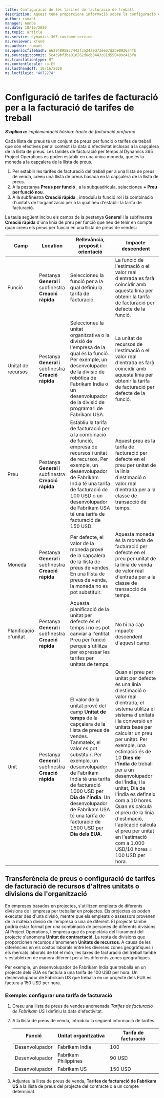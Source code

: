 ```yaml
---
title: Configuració de les tarifes de facturació de treball
description: Aquest tema proporciona informació sobre la configuració de tarifes de facturació de treball al Project Operations.
author: rumant
manager: Annbe
ms.date: 10/16/2020
ms.topic: article
ms.service: dynamics-365-customerservice
ms.reviewer: kfend
ms.author: rumant
ms.openlocfilehash: e6294895857442f3a24a9d73ee07d2b90926a4fb
ms.sourcegitcommit: 5c4c9bf3ba018562d6cb3443c01d550489c415fa
ms.translationtype: HT
ms.contentlocale: ca-ES
ms.lasthandoff: 10/16/2020
ms.locfileid: "4072274"
---
```

# <a name="setting-up-bill-rates-for-labor-rate-billing"></a>Configuració de tarifes de facturació per a la facturació de tarifes de treball 

_**S'aplica a:** implementació bàsica: tracte de facturació proforma_

Cada llista de preus té un conjunt de preus per funció o tarifes de treball que són efectives per al context i la data d'efectivitat inclosos a la capçalera de la llista de preus. Les tarides de facturació per temps al Dynamics 365 Project Operations es poden establir en una única moneda, que és la moneda a la capçalera de la llista de preus.

1. Per establir les tarifes de facturació del treball per a una llista de preus de venda, creeu una llista de preus basada en la capçalera de la llista de preus. 
2. A la pestanya **Preus per funció** , a la subquadrícula, seleccioneu **+ Preu per funció nou**. 
3. A la subfinestra **Creació ràpida** , introduïu la funció rol i la combinació d'unitats de l'organització per a la qual heu d'establir la tarifa de facturació.

  La taula següent inclou els camps de la pestanya **General** i la subfinestra **Creació ràpida** d'una línia de preu per funció que heu de tenir en compte quan creeu els preus per funció en una llista de preus de vendes:

  | Camp | Location | Rellevància, propòsit i orientació | Impacte descendent |
  | --- | --- | --- | --- |
  | Funció | Pestanya **General** i subfinestra **Creació ràpida** | Seleccioneu la funció per a la qual definiu la tarifa de facturació. | La funció de l'estimació o el valor real d'entrada es farà coincidir amb aquesta línia per obtenir la tarifa de facturació per defecte de la funció. |
  | Unitat de recursos | Pestanya **General** i subfinestra **Creació ràpida** | Seleccioneu la unitat organitzativa o la divisió de l'empresa de la qual és la funció. Per exemple, un desenvolupador de la divisió de robòtica de Fabrikam India o un desenvolupador de la divisió de programari de Fabrikam USA. | La unitat de recursos de l'estimació o el valor real d'entrada es farà coincidir amb aquesta línia per obtenir la tarifa de facturació per defecte de la funció. |
  | Preu | Pestanya **General** i subfinestra **Creació ràpida** | Establiu la tarifa de facturació per a la combinació de funció, empresa de recursos i unitat de recursos. Per exemple, un desenvolupador de Fabrikam India té una tarifa de facturació de 100 USD o un desenvolupador de Fabrikam USA té una tarifa de facturació de 150 USD. | Aquest preu és la tarifa de facturació per defecte en el preu per unitat de la línia d'estimació o valor real d'entrada per a la classe de transacció de temps. |
  | Moneda | Pestanya **General** i subfinestra **Creació ràpida**| Per defecte, el valor de la moneda prové de la capçalera de la llista de preus de vendes. En una llista de preus de venda, la moneda no es pot substituir. | Aquesta moneda és la moneda de facturació per defecte en el preu per unitat de la línia de venda de valor real d'entrada per a la classe de transacció de temps. |
  | Planificació d'unitat | Pestanya **General** i subfinestra **Creació ràpida** | Aquesta planificació de la unitat per defecte és el temps i no es pot canviar a l'entitat Preu per funció perquè s'utilitza per expressar les tarifes per unitats de temps. | No hi ha cap impacte descendent d'aquest camp. |
  | Unit | Pestanya **General** i subfinestra **Creació ràpida** | El valor de la unitat prové del camp **Unitat de temps** de la capçalera de la llista de preus de vendes. Tanmateix, el valor es pot substituir. Per exemple, un desenvolupador de Fabrikam India té una tarifa de facturació 1000 USD per **Dia de l'Índia**. Un desenvolupador de Fabrikam USA té una tarifa de facturació de 1500 USD per **Dia dels EUA**. | Quan el preu per unitat per defecte és una línia d'estimació o valor real d'entrada, el sistema utilitza el sistema d'unitats i la conversió en unitats base per calcular un preu per unitat. Per exemple, una estimació és de 10 **Dies de l'Índia** de treball per a un desenvolupador de l'Índia, i la unitat, Dia de l'Índia es defineix com a 10 hores. Quan es calcula el preu de la línia d'estimació, l'aplicació calcula el preu per unitat en l'estimació com a 1.000 USD/10 hores = 100 USD per hora. |


## <a name="transfer-pricing-or-set-up-bill-rates-for-resources-from-other-organizational-units-or-divisions"></a>Transferència de preus o configuració de tarifes de facturació de recursos d'altres unitats o divisions de l'organització 

En empreses basades en projectes, s'utilitzen empleats de diferents divisions de l'empresa per treballar en projectes. Els projectes es poden executar des d'una divisió, mentre que els empleats o assessors provenen de la mateixa divisió de l'empresa o una de diferent. El projecte també podria estar format per una combinació de persones de diferents divisions. Al Project Operations, l'empresa que és propietària del lliurament del projecte s'anomena **Unitat de contractació**. La resta de divisions que proporcionen recursos s'anomenen **Unitats de recursos**. A causa de les diferències en els costos laborals entre les diverses zones geogràfiques i els mercats laborals de tot el món, les taxes de facturació del treball també s'estableixen de manera diferent per a les diferents zones geogràfiques.

Per exemple, un desenvolupador de Fabrikam India que treballa en un projecte dels EUA es factura a una tarifa de 100 USD per hora. Un desenvolupador de Fabrikam US que treballa en un projecte dels EUA es factura a 150 USD per hora.

### <a name="example-set-up-a-bill-rate"></a>Exemple: configurar una tarifa de facturació

1. Creeu una llista de preus de vendes anomenada *Tarifes de facturació de Fabrikam US* i definiu la data d'efectivitat.
2. A la llista de preus de venda, introduïu la següent informació de tarifes:

    | Funció | Unitat organitzativa | Tarifa de facturació |
    | --- | --- | --- |
    | Desenvolupador | Fabrikam India | 100 |
    | Desenvolupador | Fabrikam Philippines | 90 USD |
    | Desenvolupador | Fabrikam US | 150 USD |

3. Adjunteu la llista de preus de venda, **Tarifes de facturació de Fabrikam US** a la llista de preus del projecte del contracte o a un compte determinat.

